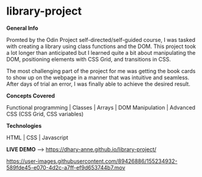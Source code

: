 # library-project

**General Info**

Promted by the Odin Project self-directed/self-guided course, I was tasked with creating a library using class functions and the DOM.
This project took a lot longer than anticipated but I learned quite a bit about manipulating the DOM, positioning elements with CSS Grid, and transitions in CSS. 

The most challenging part of the project for me was getting the book cards to show up on the webpage in a manner that was intuitive and seamless. After days of trial an error, I was finally able to achieve the desired result. 

**Concepts Covered**

Functional programming | Classes | Arrays | DOM Manipulation | Advanced CSS (CSS Grid, CSS variables) 

**Technologies**

HTML | CSS | Javascript 

**LIVE DEMO** --> https://dhary-anne.github.io/library-project/




https://user-images.githubusercontent.com/89426886/155234932-589fde45-e070-4d2c-a7ff-ef9d653744b7.mov

